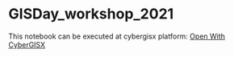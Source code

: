# GISDay_workshop_2021

This notebook can be executed at cybergisx platform: [Open With CyberGISX](https://cybergisx.cigi.illinois.edu/hub/user-redirect/git-pull?repo=https%3A%2F%2Fgithub.com%2Fcybergis%2FGISDay_workshop_2021&urlpath=tree%2FGISDay_workshop_2021%2FGISDay_Nov-17-2021.ipynb)
